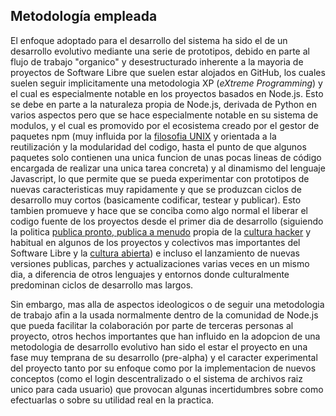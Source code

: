 ## Metodología empleada

El enfoque adoptado para el desarrollo del sistema ha sido el de un desarrollo
evolutivo mediante una serie de prototipos, debido en parte al flujo de trabajo
"organico" y desestructurado inherente a la mayoria de proyectos de Software
Libre que suelen estar alojados en GitHub, los cuales suelen seguir
implicitamente una metodologia XP (*eXtreme Programming*) y el cual es
especialmente notable en los proyectos basados en Node.js. Esto se debe en parte
a la naturaleza propia de Node.js, derivada de Python en varios aspectos pero
que se hace especialmente notable en su sistema de modulos, y el cual es
promovido por el ecosistema creado por el gestor de paquetes npm (muy influida
por la [filosofia UNIX](https://en.wikipedia.org/wiki/Unix_philosophy) y
orientada a la reutilización y la modularidad del codigo, hasta el punto de que
algunos paquetes solo contienen una unica funcion de unas pocas lineas de código
encargada de realizar una unica tarea concreta) y al dinamismo del lenguaje
Javascript, lo que permite que se pueda experimentar con prototipos de nuevas
caracteristicas muy rapidamente y que se produzcan ciclos de desarrollo muy
cortos (basicamente codificar, testear y publicar). Esto tambien promueve y hace
que se conciba como algo normal el liberar el codigo fuente de los proyectos
desde el primer dia de desarrollo (siguiendo la politica
[publica pronto, publica a menudo](https://es.wikipedia.org/wiki/Release_early,_release_often)
propia de la [cultura hacker](https://es.wikipedia.org/wiki/Ética_hacker) y
habitual en algunos de los proyectos y colectivos mas importantes del Software
Libre y la [cultura abierta](https://es.wikipedia.org/wiki/Cultura_libre)) e
incluso el lanzamiento de nuevas versiones publicas, parches y actualizaciones
varias veces en un mismo dia, a diferencia de otros lenguajes y entornos donde
culturalmente predominan ciclos de desarrollo mas largos.

Sin embargo, mas alla de aspectos ideologicos o de seguir una metodologia de
trabajo afin a la usada normalmente dentro de la comunidad de Node.js que pueda
facilitar la colaboración por parte de terceras personas al proyecto, otros
hechos importantes que han influido en la adopcion de una metodologia de
desarrollo evolutivo han sido el estar el proyecto en una fase muy temprana de
su desarrollo (pre-alpha) y el caracter experimental del proyecto tanto por su
enfoque como por la implementacion de nuevos conceptos (como el login
descentralizado o el sistema de archivos raiz unico para cada usuario) que
provocan algunas incertidumbres sobre como efectuarlas o sobre su utilidad real
en la practica.
